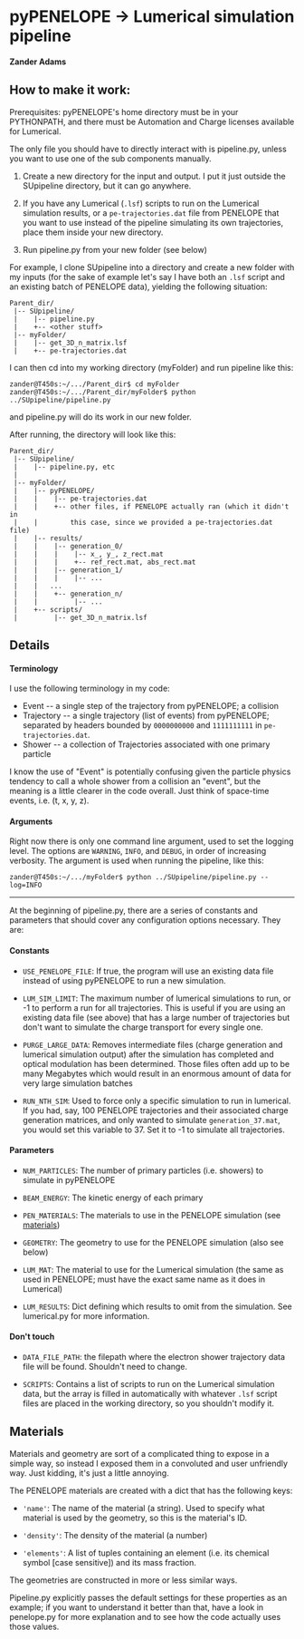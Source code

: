 # pyPENELOPE -> Lumerical simulation pipeline
#### Zander Adams

## How to make it work:

Prerequisites: pyPENELOPE's home directory must be in your PYTHONPATH, and
there must be Automation and Charge licenses available for Lumerical.

The only file you should have to directly interact with is pipeline.py, unless
you want to use one of the sub components manually. 

1. Create a new directory for the input and output. I put it just outside the
SUpipeline directory, but it can go anywhere. 

2. If you have any Lumerical (`.lsf`) scripts to run on the Lumerical
simulation results, or a `pe-trajectories.dat` file from PENELOPE that you want
to use instead of the pipeline simulating its own trajectories, place them
inside your new directory.

3. Run pipeline.py from your new folder (see below)

For example, I clone SUpipeline into a directory and create a new folder with
my inputs (for the sake of example let's say I have both an `.lsf` script and an
existing batch of PENELOPE data), yielding the following situation:

```
Parent_dir/
 |-- SUpipeline/
 |    |-- pipeline.py
 |    +-- <other stuff>
 |-- myFolder/
 |    |-- get_3D_n_matrix.lsf
 |    +-- pe-trajectories.dat
```

I can then cd into my working directory (myFolder) and run pipeline like this:

```console
zander@T450s:~/.../Parent_dir$ cd myFolder
zander@T450s:~/.../Parent_dir/myFolder$ python ../SUpipeline/pipeline.py
```

and pipeline.py will do its work in our new folder.

After running, the directory will look like this:
```
Parent_dir/
 |-- SUpipeline/
 |    |-- pipeline.py, etc
 |
 |-- myFolder/
 |    |-- pyPENELOPE/
 |    |    |-- pe-trajectories.dat
 |    |    +-- other files, if PENELOPE actually ran (which it didn't in
 |    |        this case, since we provided a pe-trajectories.dat file) 
 |    |-- results/
 |    |    |-- generation_0/
 |    |    |    |-- x_, y_, z_rect.mat
 |    |    |    +-- ref_rect.mat, abs_rect.mat
 |    |    |-- generation_1/
 |    |    |    |-- ...
 |    |   ... 
 |    |    +-- generation_n/
 |    |         |-- ...
 |    +-- scripts/
 |         |-- get_3D_n_matrix.lsf

```


## Details

#### Terminology

I use the following terminology in my code:
* Event -- a single step of the trajectory from pyPENELOPE; a collision
* Trajectory -- a single trajectory (list of events) from pyPENELOPE; separated
by headers bounded by `0000000000` and `1111111111` in `pe-trajectories.dat`.
* Shower -- a collection of Trajectories associated with one primary particle

I know the use of "Event" is potentially confusing given the particle physics
tendency to call a whole shower from a collision an "event", but the meaning
is a little clearer in the code overall. Just think of space-time events, i.e.
(t, x, y, z).

#### Arguments

Right now there is only one command line argument, used to set the logging
level. The options are `WARNING`, `INFO`, and `DEBUG`, in order of increasing
verbosity. The argument is used when running the pipeline, like this:

```console
zander@T450s:~/.../myFolder$ python ../SUpipeline/pipeline.py --log=INFO
```
---
At the beginning of pipeline.py, there are a series of constants and parameters
that should cover any configuration options necessary. They are:

#### Constants

* `USE_PENELOPE_FILE`: If true, the program will use an existing data file
instead of using pyPENELOPE to run a new simulation.

* `LUM_SIM_LIMIT`: The maximum number of lumerical simulations to run, or -1
to perform a run for all trajectories. This is useful if you are using an
existing data file (see above) that has a large number of trajectories but
don't want to simulate the charge transport for every single one.

* `PURGE_LARGE_DATA`: Removes intermediate files (charge generation and 
lumerical simulation output) after the simulation has completed and optical 
modulation has been determined. Those files often add up to be many Megabytes
which would result in an enormous amount of data for very large simulation
batches

* `RUN_NTH_SIM`: Used to force only a specific simulation to run in lumerical.
If you had, say, 100 PENELOPE trajectories and their associated charge
generation matrices, and only wanted to simulate `generation_37.mat`, you would
set this variable to 37\. Set it to -1 to simulate all trajectories.

#### Parameters
* `NUM_PARTICLES`: The number of primary particles (i.e. showers) to simulate
in pyPENELOPE

* `BEAM_ENERGY`: The kinetic energy of each primary

* `PEN_MATERIALS`: The materials to use in the PENELOPE simulation (see
[materials](#materials))

* `GEOMETRY`: The geometry to use for the PENELOPE simulation (also see below)

* `LUM_MAT`: The material to use for the Lumerical simulation (the same
as used in PENELOPE; must have the exact same name as it does in Lumerical)

* `LUM_RESULTS`: Dict defining which results to omit from the simulation. See
lumerical.py for more information.

#### Don't touch

* `DATA_FILE_PATH`: the filepath where the electron shower trajectory data
file will be found. Shouldn't need to change.

* `SCRIPTS`: Contains a list of scripts to run on the Lumerical simulation
data, but the array is filled in automatically with whatever `.lsf` script
files are placed in the working directory, so you shouldn't modify it.

## Materials

Materials and geometry are sort of a complicated thing to expose in a simple
way, so instead I exposed them in a convoluted and user unfriendly way. Just
kidding, it's just a little annoying.

The PENELOPE materials are created with a dict that has the following keys:

* `'name'`: The name of the material (a string). Used to specify what material
is used by the geometry, so this is the material's ID.

* `'density'`: The density of the material (a number)

* `'elements'`: A list of tuples containing an element (i.e. its chemical
symbol [case sensitive]) and its mass fraction.

The geometries are constructed in more or less similar ways.

Pipeline.py explicitly passes the default settings for these properties as an
example; if you want to understand it better than that, have a look in
penelope.py for more explanation and to see how the code actually uses those
values.
